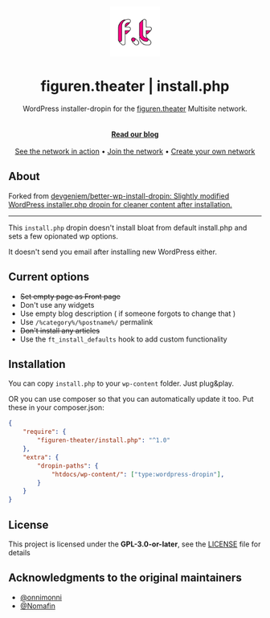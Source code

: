 <!-- PROJECT LOGO -->
<br />
<div align="center">
  <a href="https://github.com/figuren-theater/install.php">
    <img src="https://raw.githubusercontent.com/figuren-theater/logos/main/favicon.png" alt="figuren.theater Logo" width="100" height="100">
  </a>

  <h1 align="center">figuren.theater | install.php</h1>

  <p align="center">
    WordPress installer-dropin for the <a href="https://figuren.theater">figuren.theater</a> Multisite network.
    <br /><br /><br />
    <a href="https://meta.figuren.theater/blog"><strong>Read our blog</strong></a>
    <br />
    <br />
    <a href="https://figuren.theater">See the network in action</a>
    •
    <a href="https://mein.figuren.theater">Join the network</a>
    •
    <a href="https://websites.fuer.figuren.theater">Create your own network</a>
  </p>
</div>

## About 

Forked from [devgeniem/better-wp-install-dropin: Slightly modified WordPress installer.php dropin for cleaner content after installation.](https://github.com/devgeniem/better-wp-install-dropin)

---

This `install.php` dropin doesn't install bloat from default install.php and sets a few opionated wp options.

It doesn't send you email after installing new WordPress either.

## Current options
- ~~Set empty page as Front page~~
- Don't use any widgets
- Use empty blog description ( if someone forgots to change that )
- Use `/%category%/%postname%/` permalink
- ~~Don't install any articles~~
- Use the `ft_install_defaults` hook to add custom functionality

## Installation
You can copy `install.php` to your `wp-content` folder. Just plug&play.

OR you can use composer so that you can automatically update it too. Put these in your composer.json:
```json
{
    "require": {
        "figuren-theater/install.php": "^1.0"
    },
    "extra": {
        "dropin-paths": {
            "htdocs/wp-content/": ["type:wordpress-dropin"],
        }
    }
}
```

## License

This project is licensed under the **GPL-3.0-or-later**, see the [LICENSE](/LICENSE) file for
details

## Acknowledgments to the original maintainers

- [@onnimonni](https://github.com/onnimonni)
- [@Nomafin](https://github.com/Nomafin)
